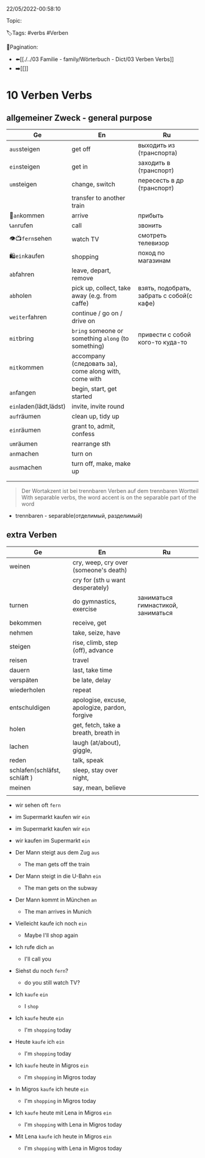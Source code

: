 22/05/2022-00:58:10

Topic:

🏷️Tags: #verbs #Verben

🧭Pagination:
- ⬅️[[./../03 Familie - family/Wörterbuch - Dict/03 Verben Verbs]]
- ➡️[[]]

# 10 Verben Verbs

## allgemeiner Zweck - general purpose

| Ge                     | En                                                   | Ru                                        |
|------------------------|------------------------------------------------------|-------------------------------------------|
| `aus`steigen           | get off                                              | выходить из (транспорта)                  |
| `ein`steigen           | get in                                               | заходить в (транспорт)                    |
| `um`steigen            | change, switch                                       | пересесть в др (транспорт)                |
|                        | transfer to another train                            |                                           |
| 🛬`an`kommen           | arrive                                               | прибыть                                   |
| 📞`an`rufen            | call                                                 | звонить                                   |
| 👁📺`fern`sehen        | watch TV                                             | смотреть телевизор                        |
| 🛍`ein`kaufen          | shopping                                             | поход по магазинам                        |
| `ab`fahren             | leave, depart, remove                                |                                           |
| `ab`holen              | pick up, collect, take away (e.g. from caffe)        | взять, подобрать, забрать с собой(с кафе) |
| `weiter`fahren         | continue / go on / drive on                          |                                           |
| `mit`bring             | `bring` someone or something `along` (to something)  | привести с собой кого-то куда-то          |
| `mit`kommen            | accompany (следовать за), come along with, come with |                                           |
| `an`fangen             | begin, start, get started                            |                                           |
| `ein`laden(lädt,lädst) | invite, invite round                                 |                                           |
| `auf`räumen            | clean up, tidy up                                    |                                           |
| `ein`räumen            | grant to, admit, confess                             |                                           |
| `um`räumen             | rearrange sth                                        |                                           |
| `an`machen             | turn on                                              |                                           |
| `aus`machen            | turn off, make, make up                              |                                           |
|                        |                                                      |                                           |
|                        |                                                      |                                           |



> Der Wortakzent ist bei trennbaren Verben auf dem trennbaren Wortteil
> With separable verbs, the word accent is on the separable part of the word

- trennbaren - separable(отделимый, разделимый)

## extra Verben

| Ge                           | En                                            | Ru                                 |
|------------------------------|-----------------------------------------------|------------------------------------|
| weinen                       | cry, weep, cry over (someone's death)         |                                    |
|                              | cry for (sth u want desperately)              |                                    |
| turnen                       | do gymnastics, exercise                       | заниматься гимнастикой, заниматься |
| bekommen                     | receive, get                                  |                                    |
| nehmen                       | take, seize, have                             |                                    |
| steigen                      | rise, climb, step (off), advance              |                                    |
| reisen                       | travel                                        |                                    |
| dauern                       | last, take time                               |                                    |
| verspäten                    | be late, delay                                |                                    |
| wiederholen                  | repeat                                        |                                    |
| entschuldigen                | apologise, excuse, apologize, pardon, forgive |                                    |
| holen                        | get, fetch, take a breath, breath in          |                                    |
| lachen                       | laugh (at/about), giggle,                     |                                    |
| reden                        | talk, speak                                   |                                    |
| schlafen(schläfst, schläft ) | sleep, stay over night,                       |                                    |
| meinen                       | say, mean, believe                            |                                    |
|                              |                                               |                                    |

- wir sehen oft `fern`
- im Supermarkt kaufen wir `ein`

- im Supermarkt kaufen wir `ein`
- wir kaufen im Supermarkt `ein`

- Der Mann steigt aus dem Zug `aus`
  - The man gets off the train
- Der Mann steigt in die U-Bahn `ein`
  - The man gets on the subway
- Der Mann kommt in München `an`
  - The man arrives in Munich
- Vielleicht kaufe ich noch `ein`
  - Maybe I'll shop again
- Ich rufe dich `an`
  - I'll call you
- Siehst du noch `fern`?
  - do you still watch TV?

- Ich `kaufe` `ein`
  - I `shop`
- Ich `kaufe` heute `ein`
  - I'm `shopping` today
- Heute `kaufe` ich `ein`
  - I'm `shopping` today
- Ich `kaufe` heute in Migros `ein`
  - I'm `shopping` in Migros today
- In Migros `kaufe` ich heute `ein`
  - I'm `shopping` in Migros today
- Ich `kaufe` heute mit Lena in Migros `ein`
  - I'm `shopping` with Lena in Migros today
- Mit Lena `kaufe` ich heute in Migros `ein`
  - I'm `shopping` with Lena in Migros today

